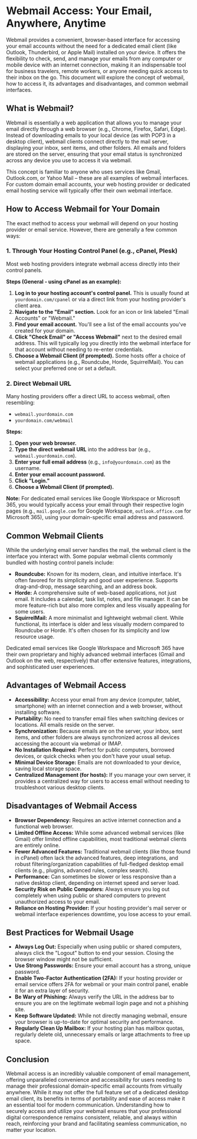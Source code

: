 # Webmail Access: Your Email, Anywhere, Anytime

Webmail provides a convenient, browser-based interface for accessing your email accounts without the need for a dedicated email client (like Outlook, Thunderbird, or Apple Mail) installed on your device. It offers the flexibility to check, send, and manage your emails from any computer or mobile device with an internet connection, making it an indispensable tool for business travelers, remote workers, or anyone needing quick access to their inbox on the go. This document will explore the concept of webmail, how to access it, its advantages and disadvantages, and common webmail interfaces.

## What is Webmail?

Webmail is essentially a web application that allows you to manage your email directly through a web browser (e.g., Chrome, Firefox, Safari, Edge). Instead of downloading emails to your local device (as with POP3 in a desktop client), webmail clients connect directly to the mail server, displaying your inbox, sent items, and other folders. All emails and folders are stored on the server, ensuring that your email status is synchronized across any device you use to access it via webmail.

This concept is familiar to anyone who uses services like Gmail, Outlook.com, or Yahoo Mail – these are all examples of webmail interfaces. For custom domain email accounts, your web hosting provider or dedicated email hosting service will typically offer their own webmail interface.

## How to Access Webmail for Your Domain

The exact method to access your webmail will depend on your hosting provider or email service. However, there are generally a few common ways:

### 1. Through Your Hosting Control Panel (e.g., cPanel, Plesk)

Most web hosting providers integrate webmail access directly into their control panels.

**Steps (General - using cPanel as an example):**

1.  **Log in to your hosting account's control panel.** This is usually found at `yourdomain.com/cpanel` or via a direct link from your hosting provider's client area.
2.  **Navigate to the "Email" section.** Look for an icon or link labeled "Email Accounts" or "Webmail."
3.  **Find your email account.** You'll see a list of the email accounts you've created for your domain.
4.  **Click "Check Email" or "Access Webmail"** next to the desired email address. This will typically log you directly into the webmail interface for that account without needing to re-enter credentials.
5.  **Choose a Webmail Client (if prompted).** Some hosts offer a choice of webmail applications (e.g., Roundcube, Horde, SquirrelMail). You can select your preferred one or set a default.

### 2. Direct Webmail URL

Many hosting providers offer a direct URL to access webmail, often resembling:

* `webmail.yourdomain.com`
* `yourdomain.com/webmail`

**Steps:**

1.  **Open your web browser.**
2.  **Type the direct webmail URL** into the address bar (e.g., `webmail.yourdomain.com`).
3.  **Enter your full email address** (e.g., `info@yourdomain.com`) as the username.
4.  **Enter your email account password.**
5.  **Click "Login."**
6.  **Choose a Webmail Client (if prompted).**

**Note:** For dedicated email services like Google Workspace or Microsoft 365, you would typically access your email through their respective login pages (e.g., `mail.google.com` for Google Workspace, `outlook.office.com` for Microsoft 365), using your domain-specific email address and password.

## Common Webmail Clients

While the underlying email server handles the mail, the webmail client is the interface you interact with. Some popular webmail clients commonly bundled with hosting control panels include:

* **Roundcube:** Known for its modern, clean, and intuitive interface. It's often favored for its simplicity and good user experience. Supports drag-and-drop, message searching, and an address book.
* **Horde:** A comprehensive suite of web-based applications, not just email. It includes a calendar, task list, notes, and file manager. It can be more feature-rich but also more complex and less visually appealing for some users.
* **SquirrelMail:** A more minimalist and lightweight webmail client. While functional, its interface is older and less visually modern compared to Roundcube or Horde. It's often chosen for its simplicity and low resource usage.

Dedicated email services like Google Workspace and Microsoft 365 have their own proprietary and highly advanced webmail interfaces (Gmail and Outlook on the web, respectively) that offer extensive features, integrations, and sophisticated user experiences.

## Advantages of Webmail Access

* **Accessibility:** Access your email from any device (computer, tablet, smartphone) with an internet connection and a web browser, without installing software.
* **Portability:** No need to transfer email files when switching devices or locations. All emails reside on the server.
* **Synchronization:** Because emails are on the server, your inbox, sent items, and other folders are always synchronized across all devices accessing the account via webmail or IMAP.
* **No Installation Required:** Perfect for public computers, borrowed devices, or quick checks when you don't have your usual setup.
* **Minimal Device Storage:** Emails are not downloaded to your device, saving local storage space.
* **Centralized Management (for hosts):** If you manage your own server, it provides a centralized way for users to access email without needing to troubleshoot various desktop clients.

## Disadvantages of Webmail Access

* **Browser Dependency:** Requires an active internet connection and a functional web browser.
* **Limited Offline Access:** While some advanced webmail services (like Gmail) offer limited offline capabilities, most traditional webmail clients are entirely online.
* **Fewer Advanced Features:** Traditional webmail clients (like those found in cPanel) often lack the advanced features, deep integrations, and robust filtering/organization capabilities of full-fledged desktop email clients (e.g., plugins, advanced rules, complex search).
* **Performance:** Can sometimes be slower or less responsive than a native desktop client, depending on internet speed and server load.
* **Security Risk on Public Computers:** Always ensure you log out completely when using public or shared computers to prevent unauthorized access to your email.
* **Reliance on Hosting Provider:** If your hosting provider's mail server or webmail interface experiences downtime, you lose access to your email.

## Best Practices for Webmail Usage

* **Always Log Out:** Especially when using public or shared computers, always click the "Logout" button to end your session. Closing the browser window might not be sufficient.
* **Use Strong Passwords:** Ensure your email account has a strong, unique password.
* **Enable Two-Factor Authentication (2FA):** If your hosting provider or email service offers 2FA for webmail or your main control panel, enable it for an extra layer of security.
* **Be Wary of Phishing:** Always verify the URL in the address bar to ensure you are on the legitimate webmail login page and not a phishing site.
* **Keep Software Updated:** While not directly managing webmail, ensure your browser is up-to-date for optimal security and performance.
* **Regularly Clean Up Mailbox:** If your hosting plan has mailbox quotas, regularly delete old, unnecessary emails or large attachments to free up space.

## Conclusion

Webmail access is an incredibly valuable component of email management, offering unparalleled convenience and accessibility for users needing to manage their professional domain-specific email accounts from virtually anywhere. While it may not offer the full feature set of a dedicated desktop email client, its benefits in terms of portability and ease of access make it an essential tool for modern communication. Understanding how to securely access and utilize your webmail ensures that your professional digital correspondence remains consistent, reliable, and always within reach, reinforcing your brand and facilitating seamless communication, no matter your location.